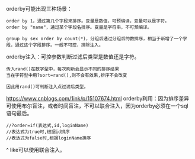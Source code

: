 orderby可能出现三种场景：
```
order by 1，通过第几个字段来排序。变量是数值，可预编译，变量可以是字符。
order by "name"，通过某个字段名排序。变量是字符串，不可预编译。

group by sex order by count(*)，分组后通过分组后的数排序，相当于新增了一个字段，通过这个字段排序。一般不可控，排除注入。
```

orderby注入：可控参数判断过滤后类型是数值还是字符。
```
传入rand()在数字型中，每次刷新会显示不同的排序结果
当在字符型中用?sort=rand(),则不会有效果,排序不会改变

因此用rand()可判断注入点过滤后类型。
```
<https://www.cnblogs.com/1ink/p/15107674.html>
orderby利用：因为排序差异可使用布尔盲注，或者时间盲注，不可以联合注入，因为orderby必须在一个sql语句最后。
```
//?order=if(表达式,id,loginName)
//表达式为true时,根据id排序
//表达式为false时,根据loginName排序
```


^
like可以使用联合注入。
